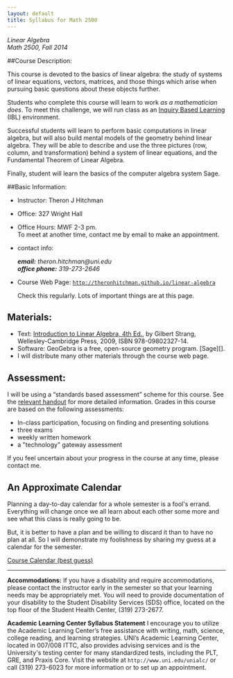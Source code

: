 ```yaml
---
layout: default
title: Syllabus for Math 2500
---
```


*Linear Algebra*<br />
*Math 2500, Fall 2014*


##Course Description:

This course is devoted to the basics of linear algebra: the study of systems of
linear equations, vectors, matrices, and those things which arise when pursuing
basic questions about these objects further.

Students who complete this course will learn to work _as a mathematician does_.
To meet this challenge, we will run class as an [Inquiry Based Learning][IBL]
(IBL) environment.

Successful students will learn to perform basic computations in linear algebra,
but will also build mental models of the geometry behind linear algebra. They
will be able to describe and use the three pictures (row, column, and transformation)
behind a system of linear equations, and the Fundamental
Theorem of Linear Algebra.

Finally, student will learn the basics of the computer algebra system Sage.



##Basic Information:

- Instructor: 		Theron J Hitchman
- Office: 		    327 Wright Hall
- Office Hours: 	MWF  2-3 pm.  
  To meet at another time, contact me by email to make an appointment.
- contact info:
  <address>
  <strong>email:</strong> theron.hitchman@uni.edu<br>
  <strong>office phone:</strong> 319-273-2646
  </address>
- Course Web Page: <code>http://theronhitchman.github.io/linear-algebra</code>

  Check this regularly. Lots of important things are at this page.

## Materials:

- Text: [Introduction to Linear Algebra, 4th Ed.][strang], by Gilbert Strang,
Wellesley-Cambridge Press, 2009, ISBN 978-09802327-14.
- Software: GeoGebra is a free, open-source geometry program. [Sage][].
- I will distribute many other materials through the course web page.

## Assessment:

I will be using a “standards based assessment” scheme for this course. See the
[relevant handout][sba] for more detailed information. Grades in this course are
based on the following assessments:

- In-class participation, focusing on finding and presenting solutions
- three exams
- weekly written homework
- a "technology" gateway assessment

If you feel uncertain about your progress in the course at any time, please
contact me.

## An Approximate Calendar

Planning a day-to-day calendar for a whole semester is a fool's errand. Everything
will change once we all learn about each other some more and see what this class
is really going to be.

But, it is better to have a plan and be willing to discard it than to have no
plan at all. So I will demonstrate my foolishness by sharing my guess at a
calendar for the semester.

<div class="text-center">
  <a class="btn btn-primary btn-lg" href="{{site.baseurl}}/calendar/">
  Course Calendar (best guess)</a>
</div>


---

**Accommodations:**
  If you have a disability and require accommodations, please contact the
  instructor early in the semester so that your learning needs may be
  appropriately met. You will need to provide documentation of your
  disability to the Student Disability Services (SDS) office, located on the
  top floor of the Student Health Center, (319) 273-2677.

**Academic Learning Center Syllabus Statement**
  I encourage you to utilize the Academic Learning Center’s free assistance with
  writing, math, science, college reading, and learning strategies. UNI’s Academic
  Learning Center, located in 007/008 ITTC, also provides advising services and
  is the University's testing center for many standardized tests, including the
  PLT, GRE, and Praxis Core. Visit the website at `http://www.uni.edu/unialc/` or
  call (319) 273-6023 for more information or to set up an appointment.  

[strang]: http://math.mit.edu/linearalgebra/
[sba]: {{site.baseurl}}/standards-based-assessment
[ggb]: www.geogebra.org
[IBL]: http://theronhitchman.github.io/euclidean-geometry/inquiry-based-learning/
